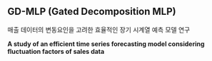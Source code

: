 ## GD-MLP (Gated Decomposition MLP)

매출 데이터의 변동요인을 고려한 효율적인 장기 시계열 예측 모델 연구

<b>A study of an efficient time series forecasting model considering fluctuation factors of sales data</b>
